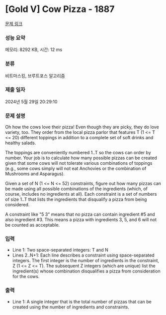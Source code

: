 # [Gold V] Cow Pizza - 1887 

[문제 링크](https://www.acmicpc.net/problem/1887) 

### 성능 요약

메모리: 8292 KB, 시간: 12 ms

### 분류

비트마스킹, 브루트포스 알고리즘

### 제출 일자

2024년 5월 29일 20:29:10

### 문제 설명

<p>Oh how the cows love their pizza! Even though they are picky, they do love variety, too. They order from the local pizza parlor that features T (1 <= T <= 20) different toppings in addition to a complete set of soft drinks and healthy salads.</p>

<p>The toppings are conveniently numbered 1..T so the cows can order by number. Your job is to calculate how many possible pizzas can be created given that some cows will not tolerate various combinations of toppings (e.g., some cows simply will not eat Anchovies or the combination of Mushrooms and Asparagus).</p>

<p>Given a set of N (1 <= N <= 52) constraints, figure out how many pizzas can be made using all possible combinations of the ingredients (which, of course, includes no ingredients at all). Each constraint is a set of numbers of size 1..T that lists the ingredients that disqualify a pizza from being considered.</p>

<p>A constraint like "5 3" means that no pizza can contain ingredient #5 and also ingredient #3. This means a pizza with ingredients 3, 5, and 6 will not be counted as acceptable.</p>

### 입력 

 <ul>
	<li>Line 1: Two space-separated integers: T and N</li>
	<li>Lines 2..N+1: Each line describes a constraint using space-separated integers. The first integer is the number of ingredients in the constraint, Z (1 <= Z <= T). The subsequent Z integers (which are unique) list the ingredient(s) whose combination disqualifies a pizza from consideration for the cows.</li>
</ul>

### 출력 

 <ul>
	<li>Line 1: A single integer that is the total number of pizzas that can be created using the number of ingredients and constraints.</li>
</ul>

